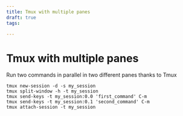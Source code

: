 ```yaml
---
title: Tmux with multiple panes
draft: true
tags: 

---
```

# Tmux with multiple panes
Run two commands in parallel in two different panes thanks to Tmux

```
tmux new-session -d -s my_session
tmux split-window -h -t my_session
tmux send-keys -t my_session:0.0 'first_command' C-m
tmux send-keys -t my_session:0.1 'second_command' C-m
tmux attach-session -t my_session
```